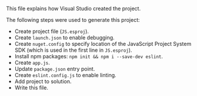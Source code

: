 This file explains how Visual Studio created the project.

The following steps were used to generate this project:
- Create project file (`JS.esproj`).
- Create `launch.json` to enable debugging.
- Create `nuget.config` to specify location of the JavaScript Project System SDK (which is used in the first line in `JS.esproj`).
- Install npm packages: `npm init && npm i --save-dev eslint`.
- Create `app.js`.
- Update `package.json` entry point.
- Create `eslint.config.js` to enable linting.
- Add project to solution.
- Write this file.

